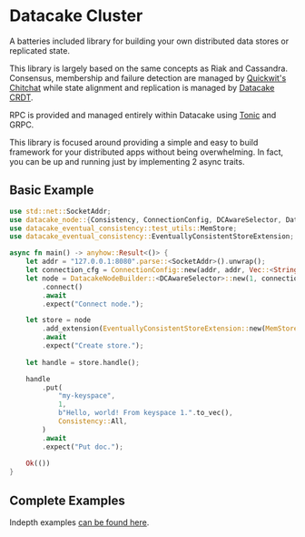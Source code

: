 # Datacake Cluster
A batteries included library for building your own distributed data stores or replicated state.

This library is largely based on the same concepts as Riak and Cassandra. Consensus, membership and failure 
detection are managed by [Quickwit's Chitchat](https://github.com/quickwit-oss/chitchat) while state alignment
and replication is managed by [Datacake CRDT](https://github.com/lnx-search/datacake/tree/main/datacake-crdt).

RPC is provided and managed entirely within Datacake using [Tonic](https://crates.io/crates/tonic) and GRPC.

This library is focused around providing a simple and easy to build framework for your distributed apps without
being overwhelming. In fact, you can be up and running just by implementing 2 async traits.

## Basic Example

```rust
use std::net::SocketAddr;
use datacake_node::{Consistency, ConnectionConfig, DCAwareSelector, DatacakeNodeBuilder};
use datacake_eventual_consistency::test_utils::MemStore;
use datacake_eventual_consistency::EventuallyConsistentStoreExtension;

async fn main() -> anyhow::Result<()> {
    let addr = "127.0.0.1:8080".parse::<SocketAddr>().unwrap();
    let connection_cfg = ConnectionConfig::new(addr, addr, Vec::<String>::new());
    let node = DatacakeNodeBuilder::<DCAwareSelector>::new(1, connection_cfg)
        .connect()
        .await
        .expect("Connect node.");

    let store = node
        .add_extension(EventuallyConsistentStoreExtension::new(MemStore::default()))
        .await
        .expect("Create store.");
    
    let handle = store.handle();

    handle
        .put(
            "my-keyspace",
            1,
            b"Hello, world! From keyspace 1.".to_vec(),
            Consistency::All,
        )
        .await
        .expect("Put doc.");
    
    Ok(())
}
```

## Complete Examples
Indepth examples [can be found here](https://github.com/lnx-search/datacake/tree/main/examples).

